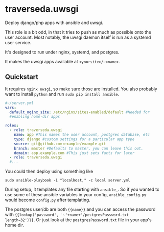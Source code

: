 # traverseda.uwsgi

Deploy django/php apps with ansible and uwsgi.

This role is a bit odd, in that it tries to push as much as possible onto
the user account. Most notably, the uwsgi daemon itself is run as a systemd user
service.

It's designed to run under nginx, systemd, and postgres.

It makes the uwsgi apps available at `<yoursite>/~<name>`.

## Quickstart

It requires `nginx uwsgi`, so make sure those are installed. You
also probably want to install `python` and 
run `sudo pip install ansible`.

```yaml
#~/server.yml
vars:
  default_nginx_site: /etc/nginx/sites-enabled/default #Needed for
  #enabling home-dir apps

roles:
  - role: traverseda.uwsgi
    name: app #This names the user account, postgres database, etc
    type: django #custom settings for a particular app type
    source: git@github.com:example/example.git
    branch: master #Defaults to master, you can leave this out.
    domain: app.example.com #This just sets facts for later
  - role: traverseda.uwsgi
  #...

```

You could then deploy using something like

`sudo ansible-playbook -i "localhost," -c local server.yml`



During setup, it templates any file starting with `ansible_`. So if you wanted
to use some of these ansible variables in your config, `ansible_config.py` would
become `config.py` after templating.

The postgres user/db are both `{{name}}` and you can access the password with
`{{lookup('password', '~'+name+'/postgresPassword.txt length=32')}}`. Or just
look at the `postgresPassword.txt` file in your app's home dir.
